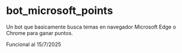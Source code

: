 # bot\_microsoft\_points

Un bot que basicamente busca temas en navegador Microsoft Edge o Chrome para ganar puntos.



Funcional al 15/7/2025

